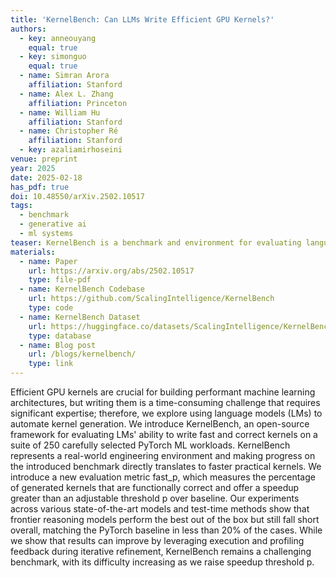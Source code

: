 ```yaml
---
title: 'KernelBench: Can LLMs Write Efficient GPU Kernels?'
authors:
  - key: anneouyang
    equal: true
  - key: simonguo
    equal: true
  - name: Simran Arora
    affiliation: Stanford
  - name: Alex L. Zhang
    affiliation: Princeton
  - name: William Hu
    affiliation: Stanford
  - name: Christopher Ré
    affiliation: Stanford
  - key: azaliamirhoseini
venue: preprint
year: 2025
date: 2025-02-18
has_pdf: true
doi: 10.48550/arXiv.2502.10517
tags:
  - benchmark
  - generative ai
  - ml systems
teaser: KernelBench is a benchmark and environment for evaluating language models' ability to generate efficient GPU kernels.
materials:
  - name: Paper
    url: https://arxiv.org/abs/2502.10517
    type: file-pdf
  - name: KernelBench Codebase
    url: https://github.com/ScalingIntelligence/KernelBench
    type: code
  - name: KernelBench Dataset
    url: https://huggingface.co/datasets/ScalingIntelligence/KernelBench
    type: database
  - name: Blog post
    url: /blogs/kernelbench/
    type: link
---
```

Efficient GPU kernels are crucial for building performant machine learning architectures, but writing them is a time-consuming challenge that requires significant expertise; therefore, we explore using language models (LMs) to automate kernel generation. We introduce KernelBench, an open-source framework for evaluating LMs' ability to write fast and correct kernels on a suite of 250 carefully selected PyTorch ML workloads. KernelBench represents a real-world engineering environment and making progress on the introduced benchmark directly translates to faster practical kernels. We introduce a new evaluation metric fast_p, which measures the percentage of generated kernels that are functionally correct and offer a speedup greater than an adjustable threshold p over baseline. Our experiments across various state-of-the-art models and test-time methods show that frontier reasoning models perform the best out of the box but still fall short overall, matching the PyTorch baseline in less than 20% of the cases. While we show that results can improve by leveraging execution and profiling feedback during iterative refinement, KernelBench remains a challenging benchmark, with its difficulty increasing as we raise speedup threshold p.
